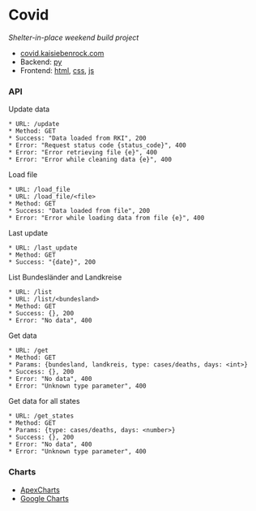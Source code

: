 # Covid
*Shelter-in-place weekend build project*


- [covid.kaisiebenrock.com](https://covid.kaisiebenrock.com)
- Backend: [py](https://github.com/siebenrock/covid/blob/master/app.py)
- Frontend: [html](https://github.com/siebenrock/covid/blob/master/index.html), [css](https://github.com/siebenrock/covid/blob/master/css/style.css), [js](https://github.com/siebenrock/covid/blob/master/js/script.js)



### API

Update data

```
* URL: /update
* Method: GET
* Success: "Data loaded from RKI", 200
* Error: "Request status code {status_code}", 400
* Error: "Error retrieving file {e}", 400
* Error: "Error while cleaning data {e}", 400
```

Load file

```
* URL: /load_file
* URL: /load_file/<file>
* Method: GET
* Success: "Data loaded from file", 200
* Error: "Error while loading data from file {e}", 400
```

Last update

```
* URL: /last_update
* Method: GET
* Success: "{date}", 200
```

List Bundesländer and Landkreise

```
* URL: /list
* URL: /list/<bundesland>
* Method: GET
* Success: {}, 200
* Error: "No data", 400
```

Get data

```
* URL: /get
* Method: GET
* Params: {bundesland, landkreis, type: cases/deaths, days: <int>}
* Success: {}, 200
* Error: "No data", 400
* Error: "Unknown type parameter", 400
```

Get data for all states

```
* URL: /get_states
* Method: GET
* Params: {type: cases/deaths, days: <number>}
* Success: {}, 200
* Error: "No data", 400
* Error: "Unknown type parameter", 400
```




### Charts

- [ApexCharts](https://apexcharts.com)
- [Google Charts](https://developers.google.com/chart/)

